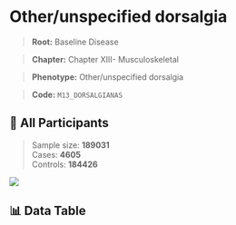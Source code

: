 # Other/unspecified dorsalgia

> **Root:** Baseline Disease  

> **Chapter:** Chapter XIII- Musculoskeletal  

> **Phenotype:** Other/unspecified dorsalgia  

> **Code:** `M13_DORSALGIANAS`

## 🧪 All Participants  
> Sample size: **189031**  
> Cases: **4605**  
> Controls: **184426**
<img src="/Sensitive/Figures/ALL/Incidence/M13_DORSALGIANAS.png"/>

## 📊 Data Table
<CsvTableMRF src="/Sensitive/Data/ALL/Incidence/COX_M13_DORSALGIANAS.csv"/>

